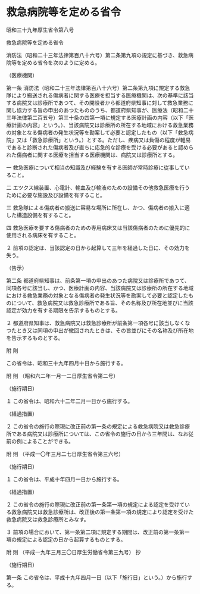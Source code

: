 # 救急病院等を定める省令

昭和三十九年厚生省令第八号

救急病院等を定める省令

消防法（昭和二十三年法律第百八十六号）第二条第九項の規定に基づき、救急病院等を定める省令を次のように定める。

（医療機関）

第一条 消防法（昭和二十三年法律第百八十六号）第二条第九項に規定する救急隊により搬送される傷病者に関する医療を担当する医療機関は、次の基準に該当する病院又は診療所であつて、その開設者から都道府県知事に対して救急業務に関し協力する旨の申出のあつたもののうち、都道府県知事が、医療法（昭和二十三年法律第二百五号）第三十条の四第一項に規定する医療計画の内容（以下「医療計画の内容」という。）、当該病院又は診療所の所在する地域における救急業務の対象となる傷病者の発生状況等を勘案して必要と認定したもの（以下「救急病院」又は「救急診療所」という。）とする。ただし、疾病又は負傷の程度が軽易であると診断された傷病者及び直ちに応急的な診療を受ける必要があると認められた傷病者に関する医療を担当する医療機関は、病院又は診療所とする。

一 救急医療について相当の知識及び経験を有する医師が常時診療に従事していること。

二 エツクス線装置、心電計、輸血及び輸液のための設備その他救急医療を行うために必要な施設及び設備を有すること。

三 救急隊による傷病者の搬送に容易な場所に所在し、かつ、傷病者の搬入に適した構造設備を有すること。

四 救急医療を要する傷病者のための専用病床又は当該傷病者のために優先的に使用される病床を有すること。

２ 前項の認定は、当該認定の日から起算して三年を経過した日に、その効力を失う。

（告示）

第二条 都道府県知事は、前条第一項の申出のあつた病院又は診療所であつて、同項各号に該当し、かつ、医療計画の内容、当該病院又は診療所の所在する地域における救急業務の対象となる傷病者の発生状況等を勘案して必要と認定したものについて、救急病院又は救急診療所である旨、その名称及び所在地並びに当該認定が効力を有する期限を告示するものとする。

２ 都道府県知事は、救急病院又は救急診療所が前条第一項各号に該当しなくなつたとき又は同項の申出が撤回されたときは、その旨並びにその名称及び所在地を告示するものとする。

附 則

この省令は、昭和三十九年四月十日から施行する。

附 則 （昭和六二年一月一二日厚生省令第二号）

（施行期日）

１ この省令は、昭和六十二年二月一日から施行する。

（経過措置）

２ この省令の施行の際現に改正前の第一条の規定による救急病院又は救急診療所である病院又は診療所については、この省令の施行の日から三年間は、なお従前の例によることができる。

附 則 （平成一〇年三月二七日厚生省令第三六号）

（施行期日）

１ この省令は、平成十年四月一日から施行する。

（経過措置）

２ この省令の施行の際現に改正前の第一条第一項の規定による認定を受けている救急病院又は救急診療所は、改正後の第一条第一項の規定により認定を受けた救急病院又は救急診療所とみなす。

３ 前項の場合において、第一条第二項に規定する期間は、改正前の第一条第一項の規定による認定の日から起算するものとする。

附 則 （平成一九年三月三〇日厚生労働省令第三九号） 抄

（施行期日）

第一条 この省令は、平成十九年四月一日（以下「施行日」という。）から施行する。
